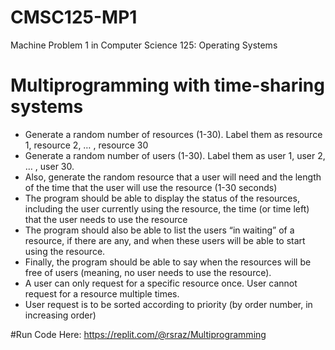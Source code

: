 # CMSC125-MP1
Machine Problem 1 in Computer Science 125: Operating Systems

# Multiprogramming with time-sharing systems

- Generate a random number of resources (1-30). Label them as resource 1, resource 2, … , resource 30
- Generate a random number of users (1-30). Label them as user 1, user 2, … , user 30.
- Also, generate the random resource that a user will need and the length of the time that the user will use the resource (1-30 seconds)
- The program should be able to display the status of the resources, including the user currently using the resource, the time (or time left) that the user needs to use the resource
- The program should also be able to list the users “in waiting” of a resource, if there are any, and when these users will be able to start using the resource.
- Finally, the program should be able to say when the resources will be free of users (meaning, no user needs to use the resource).
- A user can only request for a specific resource once. User cannot request for a resource multiple times.
- User request is to be sorted according to priority (by order number, in increasing order)

#Run Code Here: 
https://replit.com/@rsraz/Multiprogramming
